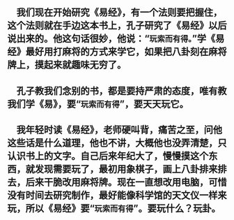 &emsp;我们现在开始研究《易经》，有一个法则要把握住，这个法则就在手边这本书上，孔子研究了《易经》以后说出来的。他这句话很妙，他说：“``玩索而有得。``”学《易经》最好用打麻将的方式来学它，如果把八卦刻在麻将牌上，摸起来就趣味无穷了。
---
&emsp;孔子教我们念别的书，都是要持严肃的态度，唯有教我们学《易》，要“``玩索而有得``”，要天天玩它。
---
&emsp;我年轻时读《易经》，老师硬叫背，痛苦之至，问他这些话是什么道理，他也不讲，大概他也没弄清楚，只认识书上的文字。自己后来年纪大了，慢慢摸这个东西，就发现需要玩了，最初用象棋子，画上八卦排来排去，后来干脆改用麻将牌。现在一直想改用电脑，可惜没有时间去研究制作，最好能像科学馆的天文仪一样来玩，所以《易经》要“``玩索而有得``”。要玩什么？玩卦。
---
